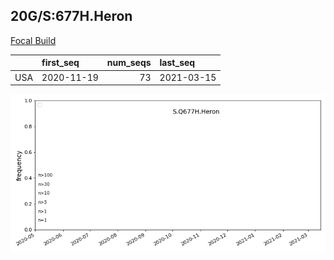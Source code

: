 

## 20G/S:677H.Heron
[Focal Build](https://nextstrain.org/groups/neherlab/ncov/S.Q677H.Heron?c=gt-S_677&f_country=USA)

|     | first_seq   |   num_seqs | last_seq   |
|:----|:------------|-----------:|:-----------|
| USA | 2020-11-19  |         73 | 2021-03-15 |

![Overall trends S.Q677H.Heron](/overall_trends_figures/overall_trends_S.Q677H.Heron.png)